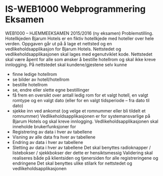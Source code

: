 # IS-WEB1000 Webprogrammering Eksamen

WEB1000 – HJEMMEEKSAMEN 2015/2016 (ny eksamen)
Problemstilling.
Hotellkjeden Bjarum Hotels er en fiktiv hotellkjede med hoteller over hele verden.
Oppgaven går ut på å lage et nettsted og en vedlikeholdsapplikasjon for Bjarum Hotels. Nettstedet og vedlikeholdsapplikasjonen skal lages med egenutviklet kode.
Nettstedet skal være åpent for alle som ønsker å bestille hotellrom og skal ikke kreve innlogging.
På nettstedet skal kundene/gjestene selv kunne
* finne ledige hotellrom
* se bilder av hotell/hotellrom
* bestille hotellrom
* se, endre eller slette egne bestillinger
* få frem en oversikt over antall ledig rom for et valgt hotell, en valgt romtype og en valgt dato (eller for en valgt tidsperiode – fra dato til dato)
* sjekke inn ved ankomst (og velge et romnummer eller bli tildelt et romnummer)
Vedlikeholdsapplikasjonen er for systemansvarlige på Bjarum Hotels og skal kreve innlogging.
Vedlikeholdsapplikasjonen skal inneholde brukerfunksjoner for
* Registrering av data i hver av tabellene
* Visning av alle data fra hver av tabellene
* Endring av data i hver av tabellene
* Sletting av data i hver av tabellene
Det skal benyttes radioknapper / listebokser / sjekkbokser der dette er hensiktsmessig
Validering skal realiseres både på klientsiden og tjenersiden for alle registreringene og endringene
Det skal benyttes ulike stilark for nettstedet og vedlikeholdsapplikasjonen

